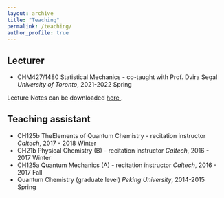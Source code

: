 ```yaml
---
layout: archive
title: "Teaching"
permalink: /teaching/
author_profile: true
---
```


## Lecturer 
* CHM427/1480 Statistical Mechanics - co-taught with Prof. Dvira Segal
*University of Toronto*, 2021-2022 Spring

Lecture Notes can be downloaded <a href="../files/CHM427_statistical_mechanics.pdf"> here </a>.


## Teaching assistant 
* CH125b TheElements of Quantum Chemistry - recitation instructor 
*Caltech*, 2017 - 2018 Winter
* CH21b Physical Chemistry (B) - recitation instructor 
*Caltech*, 2016 - 2017 Winter
* CH125a Quantum Mechanics (A) - recitation instructor 
*Caltech*, 2016 - 2017 Fall 
* Quantum Chemistry (graduate level)
*Peking University*, 2014-2015 Spring

